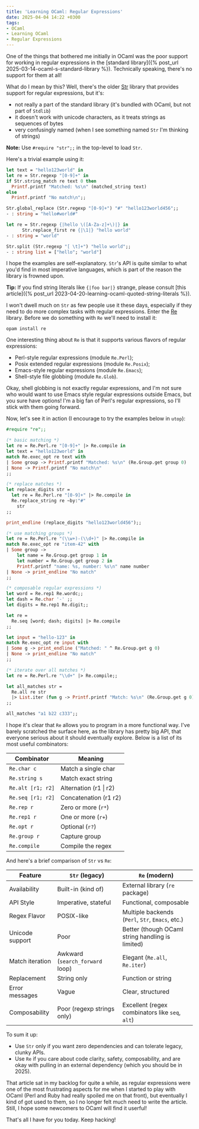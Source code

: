 ```yaml
---
title: 'Learning OCaml: Regular Expressions'
date: 2025-04-04 14:22 +0300
tags:
- OCaml
- Learning OCaml
- Regular Expressions
---
```


One of the things that bothered me initially in OCaml was the poor support for
working in regular expressions in the [standard library]({% post_url 2025-03-14-ocaml-s-standard-library %}).
Technically speaking, there's no support for them at all!

What do I mean by this? Well, there's the older [Str](https://ocaml.org/manual/5.3/api/Str.html) library that provides support for regular expressions, but it's:

- not really a part of the standard library (it's bundled with OCaml, but not part of `Stdlib`)
- it doesn't work with unicode characters, as it treats strings as sequences of bytes
- very confusingly named (when I see something named `Str` I'm thinking of strings)

**Note:** Use `#require "str";;` in the top-level to load `Str`.

Here's a trivial example using it:

``` ocaml
let text = "hello123world" in
let re = Str.regexp "[0-9]+" in
if Str.string_match re text 0 then
  Printf.printf "Matched: %s\n" (matched_string text)
else
  Printf.printf "No match\n";;

Str.global_replace (Str.regexp "[0-9]+") "#" "hello123world456";;
- : string = "hello#world#"

let re = Str.regexp {|hello \([A-Za-z]+\)|} in
      Str.replace_first re {|\1|} "hello world"
- : string = "world"

Str.split (Str.regexp "[ \t]+") "hello world";;
- : string list = ["hello"; "world"]
```

I hope the examples are self-explanatory. `Str`'s API is quite similar to what you'd find in most imperative
languages, which is part of the reason the library is frowned upon.

**Tip:** If you find string literals like `{|foo bar|}` strange, please consult [this article]({% post_url 2023-04-20-learning-ocaml-quoted-string-literals %}).

I won't dwell much on `Str` as few people use it these days, especially if they need to do more
complex tasks with regular expressions. Enter the [Re](https://github.com/ocaml/ocaml-re) library.
Before we do something with `Re` we'll need to install it:

``` shell
opam install re
```

One interesting thing about `Re` is that it supports various flavors of regular expressions:

- Perl-style regular expressions (module `Re.Perl`);
- Posix extended regular expressions (module `Re.Posix`);
- Emacs-style regular expressions (module `Re.Emacs`);
- Shell-style file globbing (module `Re.Glob`).

Okay, shell globbing is not exactly regular expressions, and I'm not sure who would want to use Emacs style regular expressions
outside Emacs, but you sure have options! I'm a big fan of Perl's regular expressions, so I'll stick with them going forward.

Now, let's see it in action (I encourage to try the examples below in `utop`):

``` ocaml
#require "re";;

(* basic matching *)
let re = Re.Perl.re "[0-9]+" |> Re.compile in
let text = "hello123world" in
match Re.exec_opt re text with
| Some group -> Printf.printf "Matched: %s\n" (Re.Group.get group 0)
| None -> Printf.printf "No match\n"
;;

(* replace matches *)
let replace_digits str =
  let re = Re.Perl.re "[0-9]+" |> Re.compile in
  Re.replace_string re ~by:"#"
    str
;;

print_endline (replace_digits "hello123world456");;

(* use matching groups *)
let re = Re.Perl.re "(\\w+)-(\\d+)" |> Re.compile in
match Re.exec_opt re "item-42" with
| Some group ->
    let name = Re.Group.get group 1 in
    let number = Re.Group.get group 2 in
    Printf.printf "name: %s, number: %s\n" name number
| None -> print_endline "No match"
;;

(* composable regular expressions *)
let word = Re.rep1 Re.wordc;;
let dash = Re.char '-' ;;
let digits = Re.rep1 Re.digit;;

let re =
  Re.seq [word; dash; digits] |> Re.compile
;;

let input = "hello-123" in
match Re.exec_opt re input with
| Some g -> print_endline ("Matched: " ^ Re.Group.get g 0)
| None -> print_endline "No match"
;;

(* iterate over all matches *)
let re = Re.Perl.re "\\d+" |> Re.compile;;

let all_matches str =
  Re.all re str
  |> List.iter (fun g -> Printf.printf "Match: %s\n" (Re.Group.get g 0))
;;

all_matches "a1 b22 c333";;
```

I hope it's clear that `Re` allows you to program in a more functional way.
I've barely scratched the surface here, as the library has pretty big API,
that everyone serious about it should eventually explore.
Below is a list of its most useful combinators:

| Combinator         | Meaning                      |
|--------------------|------------------------------|
| `Re.char c`        | Match a single char          |
| `Re.string s`      | Match exact string           |
| `Re.alt [r1; r2]`  | Alternation (r1 \| r2)       |
| `Re.seq [r1; r2]`  | Concatenation (r1 r2)        |
| `Re.rep r`         | Zero or more (`r*`)          |
| `Re.rep1 r`        | One or more (`r+`)           |
| `Re.opt r`         | Optional (`r?`)              |
| `Re.group r`       | Capture group                |
| `Re.compile`       | Compile the regex            |

And here's a brief comparison of `Str` vs `Re`:

| Feature            | `Str` (legacy)                        | `Re` (modern)                                     |
|--------------------|---------------------------------------|---------------------------------------------------|
| Availability       | Built-in (kind of)                    | External library (`re` package)                   |
| API Style          | Imperative, stateful                  | Functional, composable                            |
| Regex Flavor       | POSIX-like                            | Multiple backends (`Perl`, `Str`, `Emacs`, etc.)  |
| Unicode support    | Poor                                  | Better (though OCaml string handling is limited)  |
| Match iteration    | Awkward (`search_forward` loop)       | Elegant (`Re.all`, `Re.iter`)                     |
| Replacement        | String only                           | Function or string                                |
| Error messages     | Vague                                 | Clear, structured                                 |
| Composability      | Poor (regexp strings only)            | Excellent (regex combinators like `seq`, `alt`)   |

To sum it up:

- Use `Str` only if you want zero dependencies and can tolerate legacy, clunky APIs.
- Use `Re` if you care about code clarity, safety, composability, and are okay with pulling in an external dependency (which you should be in 2025).

That article sat in my backlog for quite a while, as regular expressions were
one of the most frustrating aspects for me when I started to play with OCaml
(Perl and Ruby had really spoiled me on that front), but eventually I kind of
got used to them, so I no longer felt much need to write the article. Still,
I hope some newcomers to OCaml will find it userful!

That's all I have for you today. Keep hacking!
